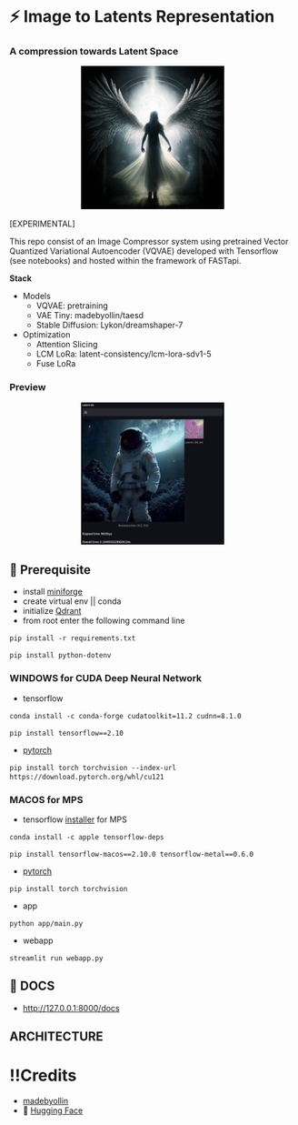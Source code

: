 # ⚡ Image to Latents Representation
### A compression towards Latent Space

<p align='center'>
  <img width='50%' src="/asset/angel.png">
</p>

[EXPERIMENTAL]

This repo consist of an Image Compressor system using pretrained Vector Quantized Variational Autoencoder (VQVAE) developed with Tensorflow (see notebooks) and hosted within the framework of FASTapi.

**Stack**
- Models
  - VQVAE: pretraining
  - VAE Tiny: madebyollin/taesd
  - Stable Diffusion: Lykon/dreamshaper-7
- Optimization
  - Attention Slicing
  - LCM LoRa: latent-consistency/lcm-lora-sdv1-5
  - Fuse LoRa

### Preview
<p align='center'>
  <img width='50%' src="/asset/astronaut.png">
</p>

## 🚀 Prerequisite
- install [miniforge](https://github.com/conda-forge/miniforge)
- create virtual env || conda
- initialize [Qdrant](https://qdrant.tech)
- from root enter the following command line
```commandline
pip install -r requirements.txt
```
```commandline
pip install python-dotenv
```

### **WINDOWS** for CUDA Deep Neural Network
- tensorflow
```commandline 
conda install -c conda-forge cudatoolkit=11.2 cudnn=8.1.0
```

```commandline
pip install tensorflow==2.10
```

- [pytorch](https://pytorch.org/get-started)
```commandline
pip install torch torchvision --index-url https://download.pytorch.org/whl/cu121
```

### **MACOS** for MPS
- tensorflow [installer](https://developer.apple.com/metal/tensorflow-plugin/) for MPS
```commandline 
conda install -c apple tensorflow-deps
```

```commandline
pip install tensorflow-macos==2.10.0 tensorflow-metal==0.6.0
```

- [pytorch](https://pytorch.org/get-started)
```commandline 
pip install torch torchvision
```

- app
```commandline
python app/main.py
```

- webapp
```commandline
streamlit run webapp.py
```


## 📖 DOCS
- http://127.0.0.1:8000/docs

## ARCHITECTURE


# !!Credits
- [madebyollin](https://github.com/madebyollin)
- 🤗 [Hugging Face](https://github.com/huggingface)